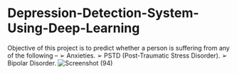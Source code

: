 # Depression-Detection-System-Using-Deep-Learning
Objective of this project is to predict whether a person is suffering from any of the following – ➢ Anxieties. ➢ PSTD (Post-Traumatic Stress Disorder). ➢ Bipolar Disorder.
![Screenshot (94)](https://user-images.githubusercontent.com/78700974/198835994-883a6d10-07fe-4459-b1ec-64631ef3318e.png)
